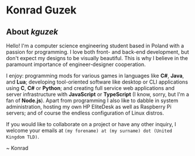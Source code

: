 # Konrad Guzek

## About *kguzek*

Hello! I'm a computer science engineering student based in Poland with a passion for programming. I love both front- and back-end development, but don't expect my designs to be visually beautiful. This is why I believe in the paramount importance of engineer-designer cooperation.

I enjoy: programming mods for various games in languages like **C#**, **Java**, and **Lua**; developing tool-oriented software like desktop or CLI applications using **C**, **C#** or **Python**; and creating full service web applications and server infrastructure with **JavaScript** or **TypeScript** (I know, sorry, but I'm a fan of **Node.js**). Apart from programming I also like to dabble in system administration, hosting my own HP EliteDesk as well as Raspberry Pi servers; and of course the endless configuration of Linux distros.

If you would like to collaborate on a project or have any other inquiry, I welcome your emails at `(my forename) at (my surname) dot (United Kingdom TLD)`.

~ Konrad
